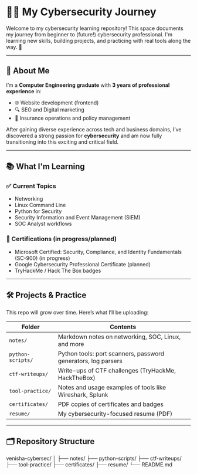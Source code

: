 # 👩‍💻 My Cybersecurity Journey

Welcome to my cybersecurity learning repository! This space documents my journey from beginner to (future!) cybersecurity professional. I'm learning new skills, building projects, and practicing with real tools along the way. 🚀

---

## 🔎 About Me

I’m a **Computer Engineering graduate** with **3 years of professional experience** in:

- 🌐 Website development (frontend)
- 🔍 SEO and Digital marketing
- 🏢 Insurance operations and policy management

After gaining diverse experience across tech and business domains, I’ve discovered a strong passion for **cybersecurity** and am now fully transitioning into this exciting and critical field.

---

## 📚 What I'm Learning

### ✅ Current Topics
- Networking 
- Linux Command Line
- Python for Security
- Security Information and Event Management (SIEM)
- SOC Analyst workflows

### 📜 Certifications (in progress/planned)
- Microsoft Certified: Security, Compliance, and Identity Fundamentals (SC-900) (in progress)
- Google Cybersecurity Professional Certificate  (planned)
- TryHackMe / Hack The Box badges

---

## 🛠️ Projects & Practice

This repo will grow over time. Here’s what I’ll be uploading:

| Folder | Contents |
|--------|----------|
| `notes/` | Markdown notes on networking, SOC, Linux, and more |
| `python-scripts/` | Python tools: port scanners, password generators, log parsers |
| `ctf-writeups/` | Write-ups of CTF challenges (TryHackMe, HackTheBox) |
| `tool-practice/` | Notes and usage examples of tools like Wireshark, Splunk |
| `certificates/` | PDF copies of certificates and badges |
| `resume/` | My cybersecurity-focused resume (PDF) |

---

## 🗂️ Repository Structure
venisha-cybersec/
│
├── notes/
├── python-scripts/
├── ctf-writeups/
├── tool-practice/
├── certificates/
├── resume/
└── README.md
